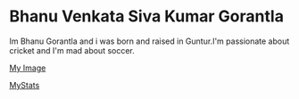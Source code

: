 # Bhanu Venkata Siva Kumar Gorantla

Im Bhanu Gorantla and i was born and raised in Guntur.I'm passionate about cricket and I'm mad about soccer.  


[My Image](https://github.com/BhanuGorantla/my2-Gorantla/blob/main/Fight-Club-Tyler-Durden-Costume.jpg) 


[MyStats](/MyStats.md)